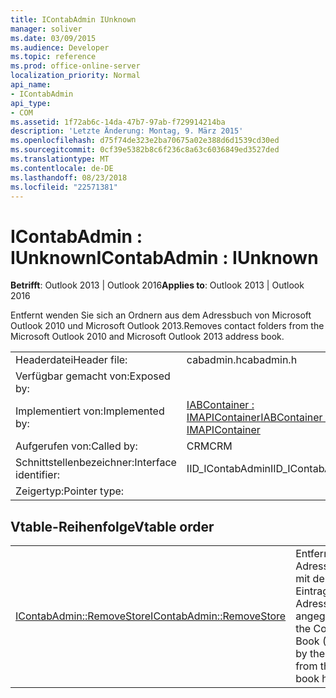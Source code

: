 ```yaml
---
title: IContabAdmin IUnknown
manager: soliver
ms.date: 03/09/2015
ms.audience: Developer
ms.topic: reference
ms.prod: office-online-server
localization_priority: Normal
api_name:
- IContabAdmin
api_type:
- COM
ms.assetid: 1f72ab6c-14da-47b7-97ab-f729914214ba
description: 'Letzte Änderung: Montag, 9. März 2015'
ms.openlocfilehash: d75f74de323e2ba70675a02e388d6d1539cd30ed
ms.sourcegitcommit: 0cf39e5382b8c6f236c8a63c6036849ed3527ded
ms.translationtype: MT
ms.contentlocale: de-DE
ms.lasthandoff: 08/23/2018
ms.locfileid: "22571381"
---
```

# <a name="icontabadmin--iunknown"></a><span data-ttu-id="557c5-103">IContabAdmin : IUnknown</span><span class="sxs-lookup"><span data-stu-id="557c5-103">IContabAdmin : IUnknown</span></span>

  
  
<span data-ttu-id="557c5-104">**Betrifft**: Outlook 2013 | Outlook 2016</span><span class="sxs-lookup"><span data-stu-id="557c5-104">**Applies to**: Outlook 2013 | Outlook 2016</span></span> 
  
<span data-ttu-id="557c5-105">Entfernt wenden Sie sich an Ordnern aus dem Adressbuch von Microsoft Outlook 2010 und Microsoft Outlook 2013.</span><span class="sxs-lookup"><span data-stu-id="557c5-105">Removes contact folders from the Microsoft Outlook 2010 and Microsoft Outlook 2013 address book.</span></span>
  
|||
|:-----|:-----|
|<span data-ttu-id="557c5-106">Headerdatei</span><span class="sxs-lookup"><span data-stu-id="557c5-106">Header file:</span></span>  <br/> |<span data-ttu-id="557c5-107">cabadmin.h</span><span class="sxs-lookup"><span data-stu-id="557c5-107">cabadmin.h</span></span>  <br/> |
|<span data-ttu-id="557c5-108">Verfügbar gemacht von:</span><span class="sxs-lookup"><span data-stu-id="557c5-108">Exposed by:</span></span>  <br/> ||
|<span data-ttu-id="557c5-109">Implementiert von:</span><span class="sxs-lookup"><span data-stu-id="557c5-109">Implemented by:</span></span>  <br/> |[<span data-ttu-id="557c5-110">IABContainer : IMAPIContainer</span><span class="sxs-lookup"><span data-stu-id="557c5-110">IABContainer : IMAPIContainer</span></span>](iabcontainerimapicontainer.md) <br/> |
|<span data-ttu-id="557c5-111">Aufgerufen von:</span><span class="sxs-lookup"><span data-stu-id="557c5-111">Called by:</span></span>  <br/> |<span data-ttu-id="557c5-112">CRM</span><span class="sxs-lookup"><span data-stu-id="557c5-112">CRM</span></span>  <br/> |
|<span data-ttu-id="557c5-113">Schnittstellenbezeichner:</span><span class="sxs-lookup"><span data-stu-id="557c5-113">Interface identifier:</span></span>  <br/> |<span data-ttu-id="557c5-114">IID_IContabAdmin</span><span class="sxs-lookup"><span data-stu-id="557c5-114">IID_IContabAdmin</span></span>  <br/> |
|<span data-ttu-id="557c5-115">Zeigertyp:</span><span class="sxs-lookup"><span data-stu-id="557c5-115">Pointer type:</span></span>  <br/> ||
   
## <a name="vtable-order"></a><span data-ttu-id="557c5-116">Vtable-Reihenfolge</span><span class="sxs-lookup"><span data-stu-id="557c5-116">Vtable order</span></span>

|||
|:-----|:-----|
|[<span data-ttu-id="557c5-117">IContabAdmin::RemoveStore</span><span class="sxs-lookup"><span data-stu-id="557c5-117">IContabAdmin::RemoveStore</span></span>](icontabadmin-removestore.md) <br/> |<span data-ttu-id="557c5-118">Entfernt den Kontakt Adresse Buch (CAB) mit der angegebenen Eintrags-ID aus der Adressbuchhierarchie angegeben.</span><span class="sxs-lookup"><span data-stu-id="557c5-118">Removes the Contact Address Book (CAB) specified by the given entry ID from the address book hierarchy.</span></span>  <br/> |
   

